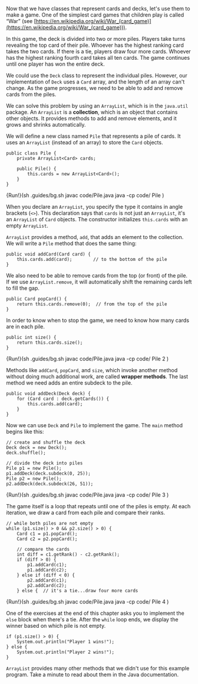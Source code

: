 Now that we have classes that represent cards and decks, let's use them to make a game. One of the simplest card games that children play is called “War” (see [https://en.wikipedia.org/wiki/War_(card_game)](https://en.wikipedia.org/wiki/War_(card_game))).

In this game, the deck is divided into two or more piles. Players take turns revealing the top card of their pile. Whoever has the highest ranking card takes the two cards. If there is a tie, players draw four more cards. Whoever has the highest ranking fourth card takes all ten cards. The game continues until one player has won the entire deck.

We could use the `Deck` class to represent the individual piles. However, our implementation of `Deck` uses a `Card` array, and the length of an array can't change. As the game progresses, we need to be able to add and remove cards from the piles.


We can solve this problem by using an `ArrayList`, which is in the `java.util` package. An `ArrayList` is a **collection**, which is an object that contains other objects. It provides methods to add and remove elements, and it grows and shrinks automatically.



We will define a new class named `Pile` that represents a pile of cards. It uses an `ArrayList` (instead of an array) to store the `Card` objects.

```code
public class Pile {
    private ArrayList<Card> cards;

    public Pile() {
        this.cards = new ArrayList<Card>();
    }
}
```

{Run!}(sh .guides/bg.sh javac code/Pile.java java -cp code/ Pile )



When you declare an `ArrayList`, you specify the type it contains in angle brackets (`<>`). This declaration says that `cards` is not just an `ArrayList`, it's an `ArrayList` of `Card` objects. The constructor initializes `this.cards` with an empty `ArrayList`.


`ArrayList` provides a method, `add`, that adds an element to the collection. We will write a `Pile` method that does the same thing:

```code
public void addCard(Card card) {
    this.cards.add(card);        // to the bottom of the pile
}
```


We also need to be able to remove cards from the top (or front) of the pile. If we use `ArrayList.remove`, it will automatically shift the remaining cards left to fill the gap.

```code
public Card popCard() {
    return this.cards.remove(0);  // from the top of the pile
}
```

In order to know when to stop the game, we need to know how many cards are in each pile.

```code
public int size() {
    return this.cards.size();
}
```


{Run!}(sh .guides/bg.sh javac code/Pile.java java -cp code/ Pile 2 )


Methods like `addCard`, `popCard`, and `size`, which invoke another method without doing much additional work, are called **wrapper methods**. The last method we need adds an entire subdeck to the pile.

```code
public void addDeck(Deck deck) {
    for (Card card : deck.getCards()) {
        this.cards.add(card);
    }
}
```

Now we can use `Deck` and `Pile` to implement the game. The `main` method begins like this:

```code
// create and shuffle the deck
Deck deck = new Deck();
deck.shuffle();

// divide the deck into piles
Pile p1 = new Pile();
p1.addDeck(deck.subdeck(0, 25));
Pile p2 = new Pile();
p2.addDeck(deck.subdeck(26, 51));
```

{Run!}(sh .guides/bg.sh javac code/Pile.java java -cp code/ Pile 3 )


The game itself is a loop that repeats until one of the piles is empty. At each iteration, we draw a card from each pile and compare their ranks.

```code
// while both piles are not empty
while (p1.size() > 0 && p2.size() > 0) {
    Card c1 = p1.popCard();
    Card c2 = p2.popCard();

    // compare the cards
    int diff = c1.getRank() - c2.getRank();
    if (diff > 0) {
        p1.addCard(c1);
        p1.addCard(c2);
    } else if (diff < 0) {
        p2.addCard(c1);
        p2.addCard(c2);
    } else {  // it's a tie...draw four more cards
```

{Run!}(sh .guides/bg.sh javac code/Pile.java java -cp code/ Pile 4 )


One of the exercises at the end of this chapter asks you to implement the `else` block when there's a tie. After the `while` loop ends, we display the winner based on which pile is not empty.

```code
if (p1.size() > 0) {
    System.out.println("Player 1 wins!");
} else {
    System.out.println("Player 2 wins!");
}
```

`ArrayList` provides many other methods that we didn't use for this example program. Take a minute to read about them in the Java documentation.